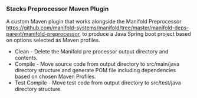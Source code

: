 ### Stacks Preprocessor Maven Plugin

A custom Maven plugin that works alongside the Manifold Preprocessor https://github.com/manifold-systems/manifold/tree/master/manifold-deps-parent/manifold-preprocessor, to produce a Java Spring boot project based on options selected as Maven profiles. 

- Clean - Delete the Manifold pre processor output directory and contents. 
- Compile - Move source code from output directory to src/main/java directory structure and generate POM file including dependencies based on chosen Maven Profiles. 
- Test Compile - Move test code from output directory to src/test/java directory structure.
